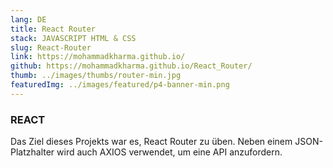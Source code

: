 ```yaml
---
lang: DE
title: React Router
stack: JAVASCRIPT HTML & CSS
slug: React-Router
link: https://mohammadkharma.github.io/
github: https://mohammadkharma.github.io/React_Router/
thumb: ../images/thumbs/router-min.jpg
featuredImg: ../images/featured/p4-banner-min.png
---
```


### REACT

Das Ziel dieses Projekts war es, React Router zu üben. Neben einem JSON-Platzhalter wird auch AXIOS verwendet, um eine API anzufordern.
